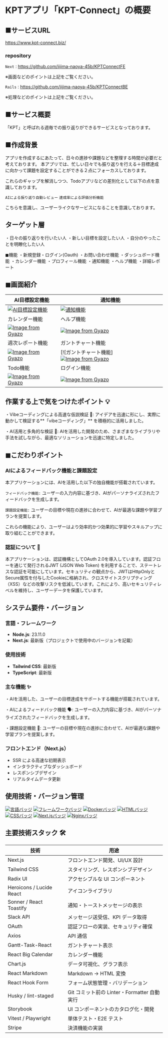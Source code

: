 # KPTアプリ「KPT-Connect」の概要

## ■サービスURL 
https://www.kpt-connect.biz/

### repository
`Next：`https://github.com/iijima-naoya-45b/KPTConnectFE

※画面などのポイントは上記をご覧ください。

`Rails：`https://github.com/iijima-naoya-45b/KPTConnectBE

※処理などのポイントは上記をご覧ください。

## ■サービス概要
「KPT」と呼ばれる週毎での振り返りができるサービスとなっております。

## ■作成背景
アプリを作成するにあたって、日々の進捗や課題などを整理する時間が必要だと考えております。
本アプリでは、忙しい日々でも振り返りを行える＋目標達成に向かって課題を設定することができる２点にフォーカスしております。

これらのギャップを解消しつつ、Todoアプリなどの差別化として以下の点を意識しております。

`AIによる振り返り自動レビュー`
`達成率による評価分析機能`

こちらを意識し、ユーザーライクなサービスになることを意識しております。

## ターゲット層

・日々の振り返りを行いたい人
・新しい目標を設定したい人
・自分のやったことを明瞭化したい人

◼︎機能
・新規登録・ログイン(Oauth)
・お問い合わせ機能
・ダッシュボード機能
・カレンダー機能
・プロフィール機能
・通知機能
・ヘルプ機能
・詳細レポート

## ◼︎画面紹介

| AI目標設定機能 | 通知機能 |
| --- | --- |
[![AI目標設定機能](https://i.gyazo.com/7cb16c6bdead2c515e0fb9c569bba400.gif)](https://i.gyazo.com/7cb16c6bdead2c515e0fb9c569bba400.gif)| [![通知機能](https://i.gyazo.com/8d9d9c0d1d7f6fdd551fede73fbe4bf1.gif)](https://i.gyazo.com/8d9d9c0d1d7f6fdd551fede73fbe4bf1.gif)
|  カレンダー機能 | ヘルプ機能 |
| [![Image from Gyazo](https://i.gyazo.com/721d604ed58493f8ea3ff3113c6ed17a.png)](https://gyazo.com/721d604ed58493f8ea3ff3113c6ed17a) | [![Image from Gyazo](https://i.gyazo.com/962524efef4a8ccd4b252c61e3f76ad9.png)](https://gyazo.com/962524efef4a8ccd4b252c61e3f76ad9)
| 週次レポート機能 | ガントチャート機能 |
[![Image from Gyazo](https://i.gyazo.com/60d6f8eab86a38df27c88c7ce1765c84.png)](https://gyazo.com/60d6f8eab86a38df27c88c7ce1765c84)|[![ガントチャート機能][![Image from Gyazo](https://i.gyazo.com/aaa31cf336ea2bae92fee0ae213eae1a.png)](https://gyazo.com/aaa31cf336ea2bae92fee0ae213eae1a)
| Todo機能 | ログイン機能 |
[![Image from Gyazo](https://i.gyazo.com/95b2017850c980e124c757a82d44131a.png)](https://gyazo.com/95b2017850c980e124c757a82d44131a)| [![Image from Gyazo](https://i.gyazo.com/bd8880b069874c2a613a2aca5b57c361.gif)](https://gyazo.com/bd8880b069874c2a613a2aca5b57c361) 


## 作業する上で気をつけたポイント 💡

・Vibeコーディングによる高速な仮説検証 💨: アイデアを迅速に形にし、実際に動かして検証する**「vibeコーディング」** を積極的に活用しました。

・AI活用と多角的な検証 🤖: AIを活用した開発のため、さまざまなライブラリや手法を試しながら、最適なソリューションを迅速に特定しました。

## ◼︎こだわりポイント

### AIによるフィードバック機能と課題設定

本アプリケーションには、AIを活用した以下の独自機能が搭載されています。

`フィードバック機能:` ユーザーの入力内容に基づき、AIがパーソナライズされたフィードバックを生成します。

`課題設定機能:` ユーザーの目標や現在の進捗に合わせて、AIが最適な課題や学習プランを提案します。

これらの機能により、ユーザーはより効率的かつ効果的に学習やスキルアップに取り組むことができます。

###  認証について 🔐

本アプリケーションは、認証機構としてOAuth 2.0を導入しています。認証フローを通じて発行されるJWT (JSON Web Token) を利用することで、ステートレスな認証を可能にしています。セキュリティの観点から、JWTはHttpOnlyとSecure属性を付与したCookieに格納され、クロスサイトスクリプティング（XSS）などの攻撃リスクを低減しています。これにより、高いセキュリティレベルを維持し、ユーザーデータを保護しています。

## システム要件・バージョン

### 言語・フレームワーク
- **Node.js**: 23.11.0
- **Next.js**: 最新版（プロジェクトで使用中のバージョンを記載）

### 使用技術

- **Tailwind CSS**: 最新版
- **TypeScript**: 最新版

### 主な機能 ✨
・AIを活用した、ユーザーの目標達成をサポートする機能が搭載されています。

・AIによるフィードバック機能 🗣️: ユーザーの入力内容に基づき、AIがパーソナライズされたフィードバックを生成します。

・課題設定機能 🎯: ユーザーの目標や現在の進捗に合わせて、AIが最適な課題や学習プランを提案します。

### フロントエンド（Next.js）

- SSR による高速な初期表示
- インタラクティブなダッシュボード
- レスポンシブデザイン
- リアルタイムデータ更新

## 使用技術・バージョン管理

[![言語バッジ](https://img.shields.io/badge/-Ruby-CC342D.svg?logo=ruby&style=flat-square&logoColor=white)](https://www.ruby-lang.org/)
[![フレームワークバッジ](https://img.shields.io/badge/-Ruby%20on%20Rails-CC0000.svg?logo=ruby-on-rails&style=flat-square&logoColor=white)](https://rubyonrails.org/)
[![Dockerバッジ](https://img.shields.io/badge/-Docker-2496ED.svg?logo=docker&style=flat-square&logoColor=white)](https://www.docker.com/)
[![HTMLバッジ](https://img.shields.io/badge/-HTML5-E34F26.svg?logo=html5&style=flat-square&logoColor=white)](https://developer.mozilla.org/en-US/docs/Web/Guide/HTML)
[![CSSバッジ](https://img.shields.io/badge/-CSS3-1572B6.svg?logo=css3&style=flat-square&logoColor=white)](https://developer.mozilla.org/en-US/docs/Web/CSS)
[![Next.jsバッジ](https://img.shields.io/badge/-Next.js-000000.svg?logo=next.js&style=flat-square&logoColor=white)](https://nextjs.org/)
[![Nginxバッジ](https://img.shields.io/badge/-Nginx-009639.svg?logo=nginx&style=flat-square&logoColor=white)](https://www.nginx.com/)


## 主要技術スタック 🛠️

| 技術                 | 用途                                      |
| -------------------- | ----------------------------------------- |
| Next.js              | フロントエンド開発、UI/UX 設計            |
| Tailwind CSS         | スタイリング、レスポンシブデザイン         |
| Radix UI             | アクセシブルな UI コンポーネント          |
| Heroicons / Lucide React | アイコンライブラリ                   |
| Sonner / React Toastify | 通知・トーストメッセージの表示         |
| Slack API            | メッセージ送受信、KPI データ取得          |
| OAuth                | 認証フローの実装、セキュリティ確保        |
| Axios                | API 通信                                  |
| Gantt-Task-React     | ガントチャート表示                        |
| React Big Calendar   | カレンダー機能                            |
| Chart.js             | データ可視化、グラフ表示                  |
| React Markdown       | Markdown → HTML 変換                      |
| React Hook Form      | フォーム状態管理・バリデーション          |
| Husky / lint-staged  | Git コミット前の Linter・Formatter 自動実行 |
| Storybook            | UI コンポーネントのカタログ化・開発        |
| Vitest / Playwright  | 単体テスト・E2E テスト                    |
| Stripe               | 決済機能の実装                            |
